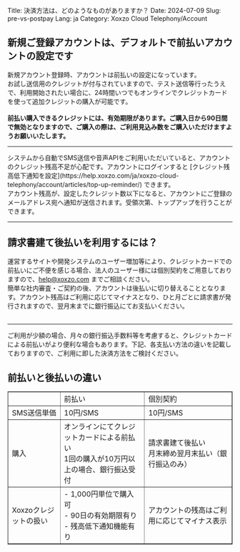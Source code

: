 Title: 決済方法は、どのようなものがありますか？
Date: 2024-07-09
Slug: pre-vs-postpay
Lang: ja
Category: Xoxzo Cloud Telephony/Account

## 新規ご登録アカウントは、デフォルトで前払いアカウントの設定です
新規アカウント登録時、アカウントは前払いの設定になっています。<br>
お試し送信用のクレジットが付与されていますので、テスト送信等行ったうえで、利用開始されたい場合に、24時間いつでもオンラインでクレジットカードを使って追加クレジットの購入が可能です。<br>
<br>
<b>前払い購入できるクレジットには、有効期限があります。ご購入日から90日間で無効となりますので、ご購入の際は、ご利用見込み数をご購入いただけますようお願いいたします。</b>
<br>
<hr>
システムから自動でSMS送信や音声APIをご利用いただいていると、アカウントのクレジット残高不足が心配です。アカウントにログインすると [クレジット残高低下通知を設定](https://help.xoxzo.com/ja/xoxzo-cloud-telephony/account/articles/top-up-reminder/) できます。<br>
アカウント残高が、設定したクレジット数以下になると、アカウントにご登録のメールアドレス宛へ通知が送信されます。受領次第、トップアップを行うことができます。
<hr>


## 請求書建て後払いを利用するには？
運営するサイトや開発システムのユーザー増加等により、クレジットカードでの前払いにご不便を感じる場合、法人のユーザー様には個別契約をご用意しておりますので、help@xoxzo.com までご相談ください。<br>
簡単な社内審査・ご契約の後、アカウントは後払いに切り替えることとなります。アカウント残高はご利用に応じてマイナスとなり、ひと月ごとに請求書が発行されますので、翌月末までに銀行振込にてお支払いください。<br>
<br>
<hr>
ご利用が少額の場合、月々の銀行振込手数料等を考慮すると、クレジットカードによる前払いがより便利な場合もあります。下記、各支払い方法の違いを記載しておりますので、ご利用に即した決済方法をご検討ください。


## 前払いと後払いの違い

<table border="1">
<tr>
    <td>　　</td>
    <td>前払い</td>
    <td>個別契約</td>
</tr>
<tr>
    <td>SMS送信単価</td>
    <td>10円/SMS</td>
    <td>10円/SMS</td>
</tr>
<tr>
    <td>購入</td>
    <td>
    オンラインにてクレジットカードによる前払い<br>
    1回の購入が10万円以上の場合、銀行振込受付
    </td>
    <td>
    請求書建て後払い<br>
    月末締め翌月末払い（銀行振込のみ）
    </td>
</tr>
<tr>
    <td>Xoxzoクレジットの扱い</td>
    <td>
    - 1,000円単位で購入可<br>
    - 90日の有効期限有り<br>
    - 残高低下通知機能有り<br>
    </td>
    <td>
    アカウントの残高はご利用に応じてマイナス表示
    </td>
</tr>
</table>
	
		
	
	
	
